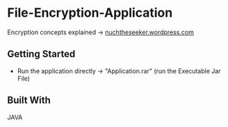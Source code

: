 # File-Encryption-Application  
Encryption concepts explained -> [nuchtheseeker.wordpress.com](https://nuchtheseeker.wordpress.com/2017/04/01/encryption/)  
## Getting Started    
- Run the application directly -> "Application.rar" (run the Executable Jar File)  
  
## Built With  
JAVA
